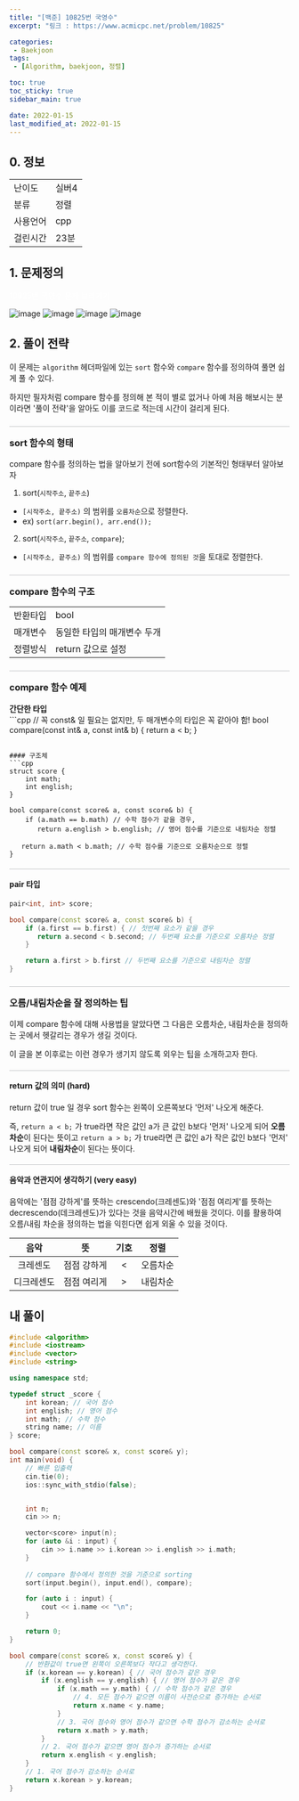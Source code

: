 ```yaml
---
title: "[백준] 10825번 국영수"
excerpt: "링크 : https://www.acmicpc.net/problem/10825"

categories: 
 - Baekjoon
tags:
 - [Algorithm, baekjoon, 정렬]

toc: true
toc_sticky: true
sidebar_main: true

date: 2022-01-15
last_modified_at: 2022-01-15
---
```


<style>
    h3, h4 {border-top: 0.25px solid #51555d54; padding-top: 16px;}
    .info_link {color:white; text-decoration: none;}
    .info_link:visited {color:white; text-decoration: none;}
    .info_link:hover {color:#8cd2d5;}
</style>

## 0. 정보
<table>
    <tr>
        <td>난이도</td>
        <td>실버4</td>
    </tr>
    <tr>
        <td>분류</td>
        <td>정렬</td>
    </tr>
    <tr>
        <td>사용언어</td>
        <td>cpp</td>
    </tr>
    <tr>
        <td>걸린시간</td>
        <td>23분</td>
    </tr>
</table>


## 1. 문제정의
<p>
    <a href="https://www.acmicpc.net/problem/10825" class="info_link">
        10825번 국영수 문제 보러가기
    </a>
</p>

![image](https://user-images.githubusercontent.com/74577714/149622226-86dbcc06-6b5f-46be-b0bf-ecb2e235d186.png)
![image](https://user-images.githubusercontent.com/74577714/149622274-869bd936-af05-4dd1-8c38-eaf7e3ba2e56.png)
![image](https://user-images.githubusercontent.com/74577714/149622306-6acf0384-2e0b-4561-b826-c88552f1bbb7.png)
![image](https://user-images.githubusercontent.com/74577714/149622332-ba0c2d40-c4ce-4bc0-87d2-d3a0e13cdd31.png)


## 2. 풀이 전략
 이 문제는 ``algorithm`` 헤더파일에 있는 ``sort`` 함수와 ``compare`` 함수를 정의하여 풀면 쉽게 풀 수 있다.

 하지만 필자처럼 compare 함수를 정의해 본 적이 별로 없거나 아예 처음 해보시는 분이라면 '풀이 전략'을 알아도 이를 코드로 적는데 시간이 걸리게 된다.
 
### sort 함수의 형태
 compare 함수를 정의하는 법을 알아보기 전에 sort함수의 기본적인 형태부터 알아보자
 1. sort(``시작주소``, ``끝주소``)
   - ``[시작주소, 끝주소)`` 의 범위를 ``오름차순``으로 정렬한다.
   - ex) ``sort(arr.begin(), arr.end());``
 2. sort(``시작주소``, ``끝주소``, ``compare``);
   - ``[시작주소, 끝주소)`` 의 범위를 ``compare 함수에 정의된 것``을 토대로 정렬한다. 


### compare 함수의 구조
<table>
    <tr>
        <td>반환타입</td>
        <td>bool</td>
    </tr>
    <tr>
        <td>매개변수</td>
        <td>동일한 타입의 매개변수 두개</td>
    </tr>
    <tr>
        <td>정렬방식</td>
        <td>return 값으로 설정</td>
    </tr>
</table>

### compare 함수 예제
<h4 style="padding:0; margin:0; border-top: 0;">간단한 타입</h4>
 ```cpp
// 꼭 const& 일 필요는 없지만, 두 매개변수의 타입은 꼭 같아야 함!
 bool compare(const int& a, const int& b) { 
    return a < b;
 }

 ```

#### 구조체
 ```cpp
 struct score {
     int math;
     int english;
 }

 bool compare(const score& a, const score& b) {
     if (a.math == b.math) // 수학 점수가 같을 경우,
        return a.english > b.english; // 영어 점수를 기준으로 내림차순 정렬

    return a.math < b.math; // 수학 점수를 기준으로 오름차순으로 정렬
 }
 ```

#### pair 타입
 ```cpp
 pair<int, int> score;

 bool compare(const score& a, const score& b) {
     if (a.first == b.first) { // 첫번째 요소가 같을 경우
        return a.second < b.second; // 두번째 요소를 기준으로 오름차순 정렬
     }

     return a.first > b.first // 두번째 요소를 기준으로 내림차순 정렬
 }
 ```

### 오름/내림차순을 잘 정의하는 팁
 이제 compare 함수에 대해 사용법을 알았다면 그 다음은 오름차순, 내림차순을 정의하는 곳에서 헷갈리는 경우가 생길 것이다.

 이 글을 본 이후로는 이런 경우가 생기지 않도록 외우는 팁을 소개하고자 한다.

#### return 값의 의미 (hard)
 return 값이 true 일 경우 sort 함수는 왼쪽이 오른쪽보다 '먼저' 나오게 해준다.

 즉, 
 ``return a < b;`` 가 true라면 작은 값인 a가 큰 값인 b보다 '먼저' 나오게 되어 **오름차순**이 된다는 뜻이고
 ``return a > b;`` 가 true라면 큰 값인 a가 작은 값인 b보다 '먼저' 나오게 되어 **내림차순**이 된다는 뜻이다.

#### 음악과 연관지어 생각하기 (very easy)
 음악에는 '점점 강하게'를 뜻하는 crescendo(크레센도)와 '점점 여리게'를 뜻하는 decrescendo(데크레센도)가 있다는 것을 음악시간에 배웠을 것이다. 이를 활용하여 오름/내림 차순을 정의하는 법을 익힌다면 쉽게 외울 수 있을 것이다.

 |음악|뜻|기호|정렬
 |:---:|:---:|:---:|:---:|
 |크레센도|점점 강하게|<|오름차순|
 |디크레센도|점점 여리게|>|내림차순|

## 내 풀이
 ```cpp
 #include <algorithm>
 #include <iostream>
 #include <vector>
 #include <string>
 
 using namespace std;
 
 typedef struct _score {
     int korean; // 국어 점수
     int english; // 영어 점수
     int math; // 수학 점수
     string name; // 이름
 } score;
 
 bool compare(const score& x, const score& y);
 int main(void) {
     // 빠른 입출력
     cin.tie(0);
     ios::sync_with_stdio(false);
 
 
     int n;
     cin >> n;
 
     vector<score> input(n);
     for (auto &i : input) {
         cin >> i.name >> i.korean >> i.english >> i.math;
     }   
     
     // compare 함수에서 정의한 것을 기준으로 sorting
     sort(input.begin(), input.end(), compare);
 
     for (auto i : input) {
         cout << i.name << "\n";
     }
 
     return 0;
 }
 
 bool compare(const score& x, const score& y) {
     // 반환값이 true면 왼쪽이 오른쪽보다 작다고 생각한다.
     if (x.korean == y.korean) { // 국어 점수가 같은 경우
         if (x.english == y.english) { // 영어 점수가 같은 경우
             if (x.math == y.math) { // 수학 점수가 같은 경우
                 // 4. 모든 점수가 같으면 이름이 사전순으로 증가하는 순서로
                 return x.name < y.name; 
             } 
             // 3. 국어 점수와 영어 점수가 같으면 수학 점수가 감소하는 순서로
             return x.math > y.math;
         }
         // 2. 국어 점수가 같으면 영어 점수가 증가하는 순서로
         return x.english < y.english;
     }
     // 1. 국어 점수가 감소하는 순서로
     return x.korean > y.korean;
 }
 ```